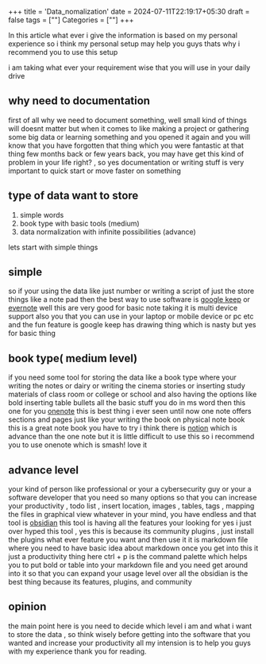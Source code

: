 +++
title = 'Data_nomalization'
date = 2024-07-11T22:19:17+05:30
draft = false
tags = [""]
Categories = [""]
+++

In this article what ever i give the information is based on my personal experience so i think my personal setup may help you guys thats why i recommend you to use this setup 

i am taking what ever your requirement wise that you will use in your daily drive

## why need to documentation 
first of all why we need to document something, well small kind of things will doesnt matter but when it comes to like making a project or gathering some big data or learning something and you opened it again and you will know that you have forgotten that thing which you were fantastic at that thing few months back or few years back, you may have get this kind of problem in your life right? , so yes documentation or writing stuff is very important to quick start or move faster on something 

## type of data want to store

1. simple words 
2. book type with basic tools (medium)
3. data normalization with infinite possibilities (advance) 

lets start with simple things 
## simple
so if your using the data like just number or writing a script of just the store things like a note pad then the best way to use software is [google keep](https://keep.google.com/) or [evernote](https://evernote.com/) well this are very good for basic note taking it is multi device support also you that you can use in your laptop or mobile device or pc etc 
and the fun feature is google keep has drawing thing which is nasty but yes for basic thing 

## book type( medium level)
if you need some tool for storing the data like a book type where your writing the notes or dairy or writing the cinema stories or inserting study materials of class room or  college or school and also having the options like bold inserting table bullets all the basic stuff you do in ms word then this one for you [onenote](https://www.onenote.com/) this is best thing i ever seen until now 
one note offers sections and pages just like your writing the book on physical note book  this is a great note book you have to try i think there is [notion](https://www.notion.so/) which is advance than the one note but it is little difficult to use this so i recommend you to use onenote which is smash! love it 

## advance level 
your kind of person like professional or your a cybersecurity guy or your a software developer that you need so many options so that you can increase your productivity , todo list , insert location, images , tables, tags , mapping the files in graphical view whatever in your mind, you have endless and that tool is 
[obsidian](https://obsidian.md/) 
this tool is having all the features your looking for yes i just over hyped this tool , yes this is because its community plugins , just install the plugins what ever feature you want and then use it 
it is markdown file where you need to have basic idea about markdown once you get into this it just a productivity thing here ctrl + p is the command palette which helps you to put bold or table into your markdown file and you need get around into it so that you can expand your usage level 
over all the obsidian is the best thing because its features, plugins, and community 

## opinion 
the main point here is you need to decide which level i am and what i want to store the data , so think wisely before getting into the software that you wanted and increase your productivity all my intension is to help you guys with my experience thank you for reading. 








